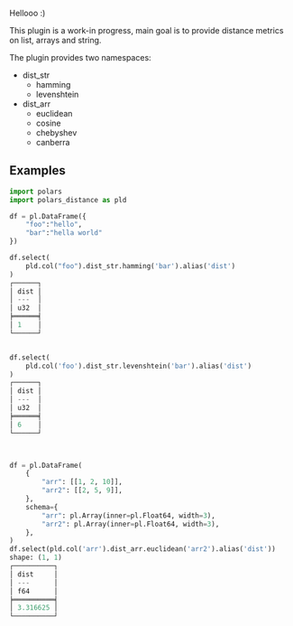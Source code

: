Hellooo :)

This plugin is a work-in progress, main goal is to provide distance metrics on list, arrays and string.

The plugin provides two namespaces: 

- dist_str
    - hamming
    - levenshtein
- dist_arr
    - euclidean
    - cosine
    - chebyshev
    - canberra

## Examples

```python
import polars
import polars_distance as pld

df = pl.DataFrame({
    "foo":"hello",
    "bar":"hella world"
})

df.select(
    pld.col("foo").dist_str.hamming('bar').alias('dist')
)
┌──────┐
│ dist │
│ ---  │
│ u32  │
╞══════╡
│ 1    │
└──────┘


df.select(
    pld.col('foo').dist_str.levenshtein('bar').alias('dist')
)
┌──────┐
│ dist │
│ ---  │
│ u32  │
╞══════╡
│ 6    │
└──────┘



df = pl.DataFrame(
    {
        "arr": [[1, 2, 10]],
        "arr2": [[2, 5, 9]],
    },
    schema={
        "arr": pl.Array(inner=pl.Float64, width=3),
        "arr2": pl.Array(inner=pl.Float64, width=3),
    },
)
df.select(pld.col('arr').dist_arr.euclidean('arr2').alias('dist'))
shape: (1, 1)
┌──────────┐
│ dist     │
│ ---      │
│ f64      │
╞══════════╡
│ 3.316625 │
└──────────┘
```